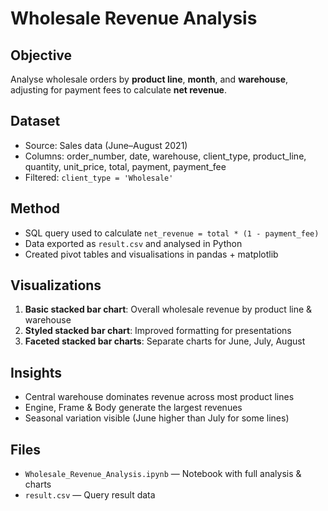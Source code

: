 # Wholesale Revenue Analysis

## Objective
Analyse wholesale orders by **product line**, **month**, and **warehouse**, adjusting for payment fees to calculate **net revenue**.

## Dataset
- Source: Sales data (June–August 2021)
- Columns: order_number, date, warehouse, client_type, product_line, quantity, unit_price, total, payment, payment_fee
- Filtered: `client_type = 'Wholesale'`

## Method
- SQL query used to calculate `net_revenue = total * (1 - payment_fee)`
- Data exported as `result.csv` and analysed in Python
- Created pivot tables and visualisations in pandas + matplotlib

## Visualizations
1. **Basic stacked bar chart**: Overall wholesale revenue by product line & warehouse
2. **Styled stacked bar chart**: Improved formatting for presentations
3. **Faceted stacked bar charts**: Separate charts for June, July, August

## Insights
- Central warehouse dominates revenue across most product lines
- Engine, Frame & Body generate the largest revenues
- Seasonal variation visible (June higher than July for some lines)

## Files
- `Wholesale_Revenue_Analysis.ipynb` — Notebook with full analysis & charts
- `result.csv` — Query result data
